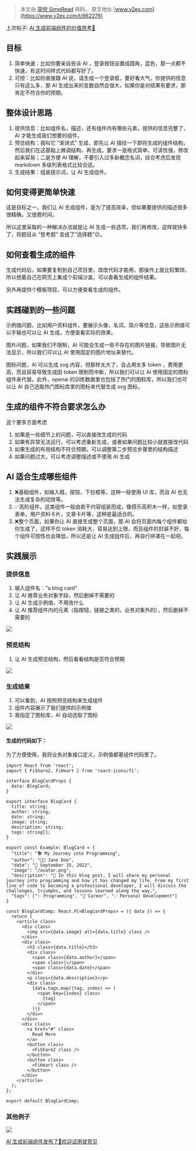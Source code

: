 > 本文由 [简悦 SimpRead](http://ksria.com/simpread/) 转码， 原文地址 [www.v2ex.com](https://www.v2ex.com/t/962276)

上次帖子: [AI 生成前端组件的价值思考🤔️](https://www.v2ex.com/t/960489)

目标
--

1.  简单快速：比如你要亲自告诉 AI ，登录按钮设置成圆角，蓝色，那一点都不快速，有这时间样式代码都写好了。
2.  可控：比如你直接跟 AI 说，请生成一个登录框，要好看大气，你提供的信息只有这么多，那 AI 生成出来的变数自然会很大，如果你是对结果有要求，那肯定不符合你的预期。

整体设计思路
------

1.  提供信息：比如组件名，描述，还有组件内有哪些元素，提供的信息完整了，AI 才能生成我们想要的组件。
2.  预览结构：我叫它 “渐进式” 生成，即先让 AI 描绘一下即将生成的组件结构，然后我们在这基础上微调结构，再生成。要求一是格式简单，可读性强，修改起来容易；二是方便 AI 理解，不要引入过多新概念名词，综合考虑后发现 markdown 多级列表格式比较合适。
3.  生成结果：组装提示词，让 AI 生成组件。

如何变得更简单快速
---------

这是目标之一，我们让 AI 生成组件，是为了提高效率，但如果要提供的描述很多很精确，又很费时间。

所以这里采取的一种解决办法就是让 AI 生成一些选项，我们再修改，这样就快多了，将题目从 “思考题” 变成了“选择题”😊。

如何查看生成的组件
---------

生成代码后，如果要复制到自己项目里，改改代码才能用，那操作上就比较繁琐，所以想着自己在网页上集成个前端沙盒，可以查看生成的组件结果。

另外再提供个模板项目，可以方便查看生成的组件。

实践碰到的一些问题
---------

示例值问题，比如用户资料组件，要展示头像，名词，简介等信息，这些示例值可以手输也可以让 AI 生成，方便查看实际的效果。

图片问题，如果我们不限制，AI 可能会生成一些不存在的图片链接，导致图片无法显示，所以我们可以让 AI 使用固定的图片地址来替代。

图标问题，AI 可以生成 svg 内容，但那样太大了，会占用太多 token ，费用更高，而且容易导致生成因 token 限制而中断，所以我们可以让 AI 使用固定的图标组件来代替。此外，openai 的训练数据里也包括了热门的图标库，所以我们也可以让 AI 自己选取热门图标库里的图标来代替生成 svg 图标。

生成的组件不符合要求怎么办
-------------

这个要多方面考虑

1.  如果是一些细节上的问题，可以直接改生成的代码
2.  如果有异常无法运行，可以考虑重新生成，或者如果问题比较小就直接改代码
3.  如果生成的布局结构不符合预期，可以调整第二步预览步骤里的结构描述
4.  如果问题过大，可以考虑调整描述或不使用 AI 生成

AI 适合生成哪些组件
-----------

1.  ❌基础组件，如输入框，按钮，下拉框等，这种一般使用 UI 库，而且 AI 也无法生成复杂的动效等。
2.  ✅高阶组件，这类组件一般由若干内容组装而成，像搭乐高积木一样，如登录表单，用户资料卡片，文章卡片等，这种是最适合的。
3.  ❌整个页面，如果你让 AI 直接生成整个页面，那 AI 会将页面内每个组件都给你生成了，这样不仅 token 消耗大，容易达到上限，而且组件的封装不好，每个组件可控性也会降低，所以还是让 AI 生成组件后，再自行拼凑在一起吧。

实践展示
----

### 提供信息

1.  输入组件名："a blog card"
2.  让 AI 推荐业务对象字段，然后删掉不需要的
3.  让 AI 生成示例值，不用改什么
4.  让 AI 推荐组件内的元素（指按钮，链接之类的，业务对象外的），然后删掉不需要的

![](https://i.v2ex.co/1l997JM9.png)

### 预览结构

1.  让 AI 生成预览结构，然后看看结构是否符合预期

![](https://i.v2ex.co/WR8L8Z8o.png)

### 生成结果

1.  可以看到，AI 按照预览结构来生成组件
2.  组件内容展示了我们提供的示例值
3.  我指定了图标库，AI 自动选取了图标

![](https://i.v2ex.co/w704P2w6.png)

#### 生成的代码如下：

为了方便使用，我将业务对象接口定义，示例值都塞组件代码里了。

```
import React from 'react';
import { FiShare2, FiHeart } from 'react-icons/fi';

interface BlogCardProps {
  data: BlogCard;
}

export interface BlogCard {
  title: string;
  author: string;
  date: string;
  image: string;
  description: string;
  tags: string[];
}

export const Example: BlogCard = {
  "title": "📚 My Journey into Programming",
  "author": "👩‍💻 Jane Doe",
  "date": "📅 September 15, 2022",
  "image": "/avatar.png",
  "description": "📝 In this blog post, I will share my personal journey into programming and how it has changed my life. From my first line of code to becoming a professional developer, I will discuss the challenges, triumphs, and lessons learned along the way.",
  "tags": ["✨ Programming", "🌟 Career", "💡 Personal Development"]
}

const BlogCardComp: React.FC<BlogCardProps> = ({ data }) => {
  return (
    <article class>
      <div class>
        <img src={data.image} alt={data.title} class />
      </div>
      <div class>
        <h3 class>{data.title}</h3>
        <div class>
          <span class>{data.author}</span>
          <span class>|</span>
          <span class>{data.date}</span>
        </div>
        <p class>{data.description}</p>
        <div class>
          {data.tags.map((tag, index) => (
            <span key={index} class>
              {tag}
            </span>
          ))}
        </div>
      </div>
      <div class>
        <a href="#" class>
          Read More
        </a>
        <button class>
          <FiShare2 class />
        </button>
        <button class>
          <FiHeart class />
        </button>
      </div>
    </article>
  );
};

export default BlogCardComp;
```

### 其他例子

![](https://i.v2ex.co/8bHx05vw.png)

[AI 生成前端组件发布了🎉欢迎试用提意见](https://www.v2ex.com/t/963005)
